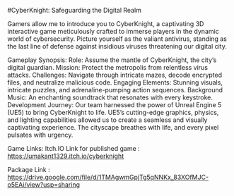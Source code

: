 #CyberKnight: Safeguarding the Digital Realm

 Gamers allow me to introduce you to CyberKnight, a captivating 3D interactive game meticulously crafted to immerse players in the dynamic world of cybersecurity. Picture yourself as the valiant antivirus, standing as the last line of defense against insidious viruses threatening our digital city.

Gameplay Synopsis:
Role: Assume the mantle of CyberKnight, the city’s digital guardian.
Mission: Protect the metropolis from relentless virus attacks.
Challenges: Navigate through intricate mazes, decode encrypted files, and neutralize malicious code.
Engaging Elements: Stunning visuals, intricate puzzles, and adrenaline-pumping action sequences.
Background Music: An enchanting soundtrack that resonates with every keystroke.
Development Journey:
Our team harnessed the power of Unreal Engine 5 (UE5) to bring CyberKnight to life. UE5’s cutting-edge graphics, physics, and lighting capabilities allowed us to create a seamless and visually captivating experience. The cityscape breathes with life, and every pixel pulsates with urgency.

Game Links:
Itch.IO Link for published game : https://umakant1329.itch.io/cyberknight

Package Link : https://drive.google.com/file/d/1TMAgwmGpjTg5qNNKx_83XOfMJC-o5EAi/view?usp=sharing

